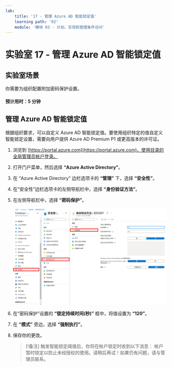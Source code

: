 ```yaml
---
lab:
    title: '17 - 管理 Azure AD 智能锁定值'
    learning path: '02'
    module: '模块 03 - 计划、实现和管理条件访问'
---
```


# 实验室 17 - 管理 Azure AD 智能锁定值

## 实验室场景

你需要为组织配置附加密码保护设置。

#### 预计用时：5 分钟


## 管理 Azure AD 智能锁定值

根据组织要求，可以自定义 Azure AD 智能锁定值。要使用组织特定的值自定义智能锁定设置，需要向用户提供 Azure AD Premium P1 或更高版本的许可证。

1. 浏览到 [https://portal.azure.com](https://portal.azure.com)，使用目录的全局管理员帐户登录。

1. 打开门户菜单，然后选择 **“Azure Active Directory”**。

1. 在 “Azure Active Directory” 边栏选项卡的 **“管理”** 下，选择 **“安全性”**。

1. 在“安全性”边栏选项卡的左侧导航栏中，选择 **“身份验证方法”**。

1. 在左侧导航栏中，选择 **“密码保护”**。

    ![显示“身份验证方法”边栏选项卡的屏幕图像，其中突出显示了用于浏览到“密码身份验证”的选项](./media/lp2-mod3-browse-to-password-protection.png)

1. 在“密码保护”设置的 **“锁定持续时间(秒)”** 框中，将值设置为 **“120”**。

1. 在 **“模式”** 旁边，选择 **“强制执行”**。

1. 保存你的更改。

    >[!备注]
    > 触发智能锁定阈值后，你将在帐户锁定时收到以下消息：
    > 帐户暂时锁定以防止未经授权的使用。请稍后再试！如果仍有问题，请与管理员联系。
